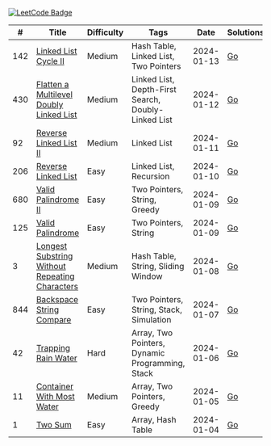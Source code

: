 [![LeetCode Badge](https://img.shields.io/badge/LeetCode-B3B3B3?logo=leetcode&logoColor=black&labelColor=FFA116&style=for-the-badge)](https://leetcode.com/shahzodshafizod/)

| # | Title | Difficulty | Tags | Date | Solutions
| - | ----- | ---------- | ---- | ---- | ---------
| 142 | [Linked List Cycle II](https://leetcode.com/problems/linked-list-cycle-ii/) | Medium | Hash Table, Linked List, Two Pointers | 2024-01-13 | [Go](linkedlists/142-linked-list-cycle-ii.go)
| 430 | [Flatten a Multilevel Doubly Linked List](https://leetcode.com/problems/flatten-a-multilevel-doubly-linked-list/) | Medium | Linked List, Depth-First Search, Doubly-Linked List | 2024-01-12 | [Go](linkedlists/430-flatten-a-multilevel-doubly-linked-list.go)
| 92 | [Reverse Linked List II](https://leetcode.com/problems/reverse-linked-list-ii) | Medium | Linked List | 2024-01-11 | [Go](linkedlists/92-reverse-linked-list-ii.go)
| 206 | [Reverse Linked List](https://leetcode.com/problems/reverse-linked-list) | Easy | Linked List, Recursion | 2024-01-10 | [Go](linkedlists/206-reverse-linked-list.go)
| 680 | [Valid Palindrome II](https://leetcode.com/problems/valid-palindrome-ii) | Easy | Two Pointers, String, Greedy | 2024-01-09 | [Go](strings/680-valid-palindrome-ii.go)
| 125 | [Valid Palindrome](https://leetcode.com/problems/valid-palindrome) | Easy | Two Pointers, String | 2024-01-09 | [Go](strings/125-valid-palindrome.go)
| 3 | [Longest Substring Without Repeating Characters](https://leetcode.com/problems/longest-substring-without-repeating-characters) | Medium | Hash Table, String, Sliding Window | 2024-01-08 | [Go](strings/3-longest-substring-without-repeating-characters.go)
| 844 | [Backspace String Compare](https://leetcode.com/problems/backspace-string-compare) | Easy | Two Pointers, String, Stack, Simulation | 2024-01-07 | [Go](strings/844-backspace-string-compare.go)
| 42 | [Trapping Rain Water](https://leetcode.com/problems/trapping-rain-water) | Hard | Array, Two Pointers, Dynamic Programming, Stack | 2024-01-06 | [Go](arrays/42-trapping-rain-water.go)
| 11 | [Container With Most Water](https://leetcode.com/problems/container-with-most-water) | Medium | Array, Two Pointers, Greedy | 2024-01-05 | [Go](arrays/11-container-with-most-water.go)
| 1 | [Two Sum](https://leetcode.com/problems/two-sum) | Easy | Array, Hash Table | 2024-01-04 | [Go](arrays/1-two-sum.go)
